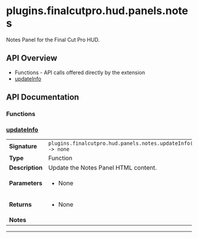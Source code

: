 # plugins.finalcutpro.hud.panels.notes

Notes Panel for the Final Cut Pro HUD.

## API Overview
* Functions - API calls offered directly by the extension
 * [updateInfo](#updateinfo)

## API Documentation

### Functions


### [updateInfo](#updateinfo)

|                                             |                                                                                     |
| --------------------------------------------|-------------------------------------------------------------------------------------|
| **Signature**                               | `plugins.finalcutpro.hud.panels.notes.updateInfo() -> none`                                                                    |
| **Type**                                    | Function                                                                     |
| **Description**                             | Update the Notes Panel HTML content.                                                                     |
| **Parameters**                              | <ul><li>None</li></ul> |
| **Returns**                                 | <ul><li>None</li></ul>          |
| **Notes**                                   | <ul></ul>                |

---
